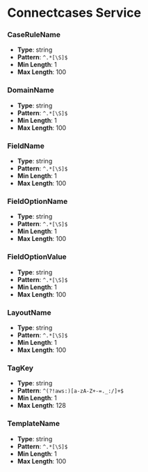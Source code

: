 # Connectcases Service

### CaseRuleName
- **Type**: string
- **Pattern**: `^.*[\S]$`
- **Min Length**: 1
- **Max Length**: 100

### DomainName
- **Type**: string
- **Pattern**: `^.*[\S]$`
- **Min Length**: 1
- **Max Length**: 100

### FieldName
- **Type**: string
- **Pattern**: `^.*[\S]$`
- **Min Length**: 1
- **Max Length**: 100

### FieldOptionName
- **Type**: string
- **Pattern**: `^.*[\S]$`
- **Min Length**: 1
- **Max Length**: 100

### FieldOptionValue
- **Type**: string
- **Pattern**: `^.*[\S]$`
- **Min Length**: 1
- **Max Length**: 100

### LayoutName
- **Type**: string
- **Pattern**: `^.*[\S]$`
- **Min Length**: 1
- **Max Length**: 100

### TagKey
- **Type**: string
- **Pattern**: `^(?!aws:)[a-zA-Z+-=._:/]+$`
- **Min Length**: 1
- **Max Length**: 128

### TemplateName
- **Type**: string
- **Pattern**: `^.*[\S]$`
- **Min Length**: 1
- **Max Length**: 100

